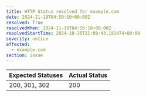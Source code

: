 ```yaml
---
title: HTTP Status resolved for example.com
date: 2024-11-19T04:50:10+00:00Z
resolved: True
resolvedWhen: 2024-11-19T04:50:10+00:00Z
resolvedStartTime: 2024-10-25T21:09:43.191474+00:00
severity: notice
affected:
  - example.com
section: issue
---
```


| Expected Statuses | Actual Status  |
|-------------------|----------------|
| 200, 301, 302 | 200 |
